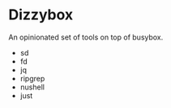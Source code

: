 # Dizzybox

An opinionated set of tools on top of busybox.

- sd
- fd
- jq
- ripgrep
- nushell
- just
